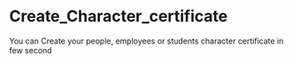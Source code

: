 # Create_Character_certificate
You can Create your people, employees or students character certificate in few second 

